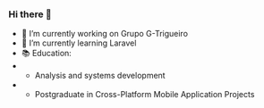 ### Hi there 👋
- 🔭 I’m currently working on Grupo G-Trigueiro
- 🌱 I’m currently learning Laravel
- 📚 Education:
- - Analysis and systems development
- - Postgraduate in Cross-Platform Mobile Application Projects
<!--

**EdmilsonMedeiros/EdmilsonMedeiros** is a ✨ _special_ ✨ repository because its `README.md` (this file) appears on your GitHub profile.

Here are some ideas to get you started:



- 👯 I’m looking to collaborate on ...
- 🤔 I’m looking for help with ...
- 💬 Ask me about ...
- 📫 How to reach me: ...
- 😄 Pronouns: ...
- ⚡ Fun fact: ...
-->

